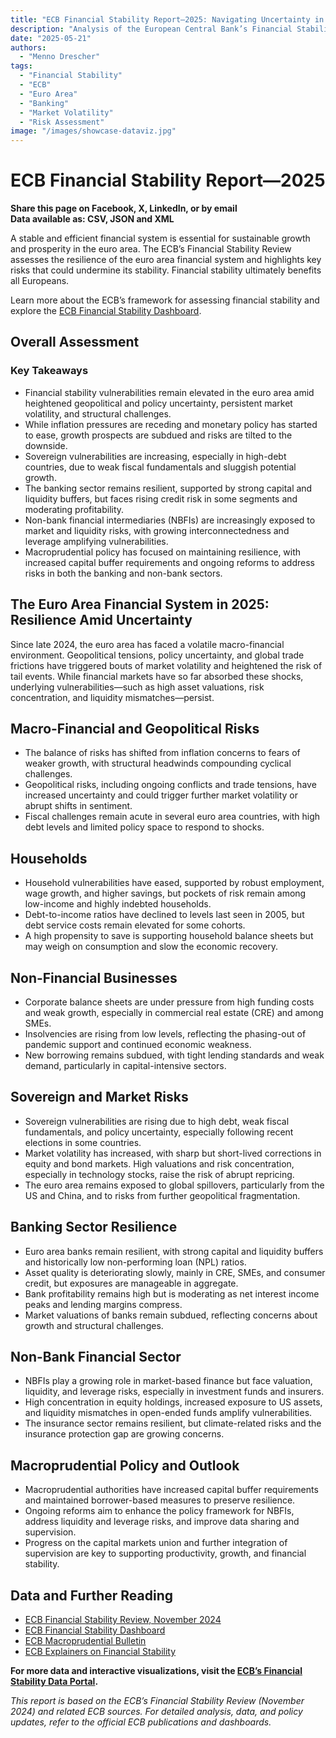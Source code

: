 ```yaml
---
title: "ECB Financial Stability Report—2025: Navigating Uncertainty in the Euro Area"
description: "Analysis of the European Central Bank’s Financial Stability Review, examining how the euro area financial system is responding to macro-financial, geopolitical, and market risks in 2025."
date: "2025-05-21"
authors:
  - "Menno Drescher"
tags:
  - "Financial Stability"
  - "ECB"
  - "Euro Area"
  - "Banking"
  - "Market Volatility"
  - "Risk Assessment"
image: "/images/showcase-dataviz.jpg"
---
```


# ECB Financial Stability Report—2025

**Share this page on Facebook, X, LinkedIn, or by email**  
**Data available as: CSV, JSON and XML**

A stable and efficient financial system is essential for sustainable growth and prosperity in the euro area. The ECB’s Financial Stability Review assesses the resilience of the euro area financial system and highlights key risks that could undermine its stability. Financial stability ultimately benefits all Europeans.

Learn more about the ECB’s framework for assessing financial stability and explore the [ECB Financial Stability Dashboard](https://www.ecb.europa.eu/pub/financial-stability/html/index.en.html).

## Overall Assessment

### Key Takeaways

- Financial stability vulnerabilities remain elevated in the euro area amid heightened geopolitical and policy uncertainty, persistent market volatility, and structural challenges.
- While inflation pressures are receding and monetary policy has started to ease, growth prospects are subdued and risks are tilted to the downside.
- Sovereign vulnerabilities are increasing, especially in high-debt countries, due to weak fiscal fundamentals and sluggish potential growth.
- The banking sector remains resilient, supported by strong capital and liquidity buffers, but faces rising credit risk in some segments and moderating profitability.
- Non-bank financial intermediaries (NBFIs) are increasingly exposed to market and liquidity risks, with growing interconnectedness and leverage amplifying vulnerabilities.
- Macroprudential policy has focused on maintaining resilience, with increased capital buffer requirements and ongoing reforms to address risks in both the banking and non-bank sectors.

## The Euro Area Financial System in 2025: Resilience Amid Uncertainty

Since late 2024, the euro area has faced a volatile macro-financial environment. Geopolitical tensions, policy uncertainty, and global trade frictions have triggered bouts of market volatility and heightened the risk of tail events. While financial markets have so far absorbed these shocks, underlying vulnerabilities—such as high asset valuations, risk concentration, and liquidity mismatches—persist.

## Macro-Financial and Geopolitical Risks

- The balance of risks has shifted from inflation concerns to fears of weaker growth, with structural headwinds compounding cyclical challenges.
- Geopolitical risks, including ongoing conflicts and trade tensions, have increased uncertainty and could trigger further market volatility or abrupt shifts in sentiment.
- Fiscal challenges remain acute in several euro area countries, with high debt levels and limited policy space to respond to shocks.

## Households

- Household vulnerabilities have eased, supported by robust employment, wage growth, and higher savings, but pockets of risk remain among low-income and highly indebted households.
- Debt-to-income ratios have declined to levels last seen in 2005, but debt service costs remain elevated for some cohorts.
- A high propensity to save is supporting household balance sheets but may weigh on consumption and slow the economic recovery.

## Non-Financial Businesses

- Corporate balance sheets are under pressure from high funding costs and weak growth, especially in commercial real estate (CRE) and among SMEs.
- Insolvencies are rising from low levels, reflecting the phasing-out of pandemic support and continued economic weakness.
- New borrowing remains subdued, with tight lending standards and weak demand, particularly in capital-intensive sectors.

## Sovereign and Market Risks

- Sovereign vulnerabilities are rising due to high debt, weak fiscal fundamentals, and policy uncertainty, especially following recent elections in some countries.
- Market volatility has increased, with sharp but short-lived corrections in equity and bond markets. High valuations and risk concentration, especially in technology stocks, raise the risk of abrupt repricing.
- The euro area remains exposed to global spillovers, particularly from the US and China, and to risks from further geopolitical fragmentation.

## Banking Sector Resilience

- Euro area banks remain resilient, with strong capital and liquidity buffers and historically low non-performing loan (NPL) ratios.
- Asset quality is deteriorating slowly, mainly in CRE, SMEs, and consumer credit, but exposures are manageable in aggregate.
- Bank profitability remains high but is moderating as net interest income peaks and lending margins compress.
- Market valuations of banks remain subdued, reflecting concerns about growth and structural challenges.

## Non-Bank Financial Sector

- NBFIs play a growing role in market-based finance but face valuation, liquidity, and leverage risks, especially in investment funds and insurers.
- High concentration in equity holdings, increased exposure to US assets, and liquidity mismatches in open-ended funds amplify vulnerabilities.
- The insurance sector remains resilient, but climate-related risks and the insurance protection gap are growing concerns.

## Macroprudential Policy and Outlook

- Macroprudential authorities have increased capital buffer requirements and maintained borrower-based measures to preserve resilience.
- Ongoing reforms aim to enhance the policy framework for NBFIs, address liquidity and leverage risks, and improve data sharing and supervision.
- Progress on the capital markets union and further integration of supervision are key to supporting productivity, growth, and financial stability.

## Data and Further Reading

- [ECB Financial Stability Review, November 2024](https://www.ecb.europa.eu/press/financial-stability-publications/fsr/html/ecb.fsr202411~dd60fc02c3.en.html)
- [ECB Financial Stability Dashboard](https://sdw.ecb.europa.eu/reports.do?node=1000004859)
- [ECB Macroprudential Bulletin](https://www.ecb.europa.eu/press/financial-stability-publications/macroprudential-bulletin/html/index.en.html)
- [ECB Explainers on Financial Stability](https://www.ecb.europa.eu/explainers/topic/financial-stability/html/index.en.html)

**For more data and interactive visualizations, visit the [ECB’s Financial Stability Data Portal](https://www.ecb.europa.eu/pub/financial-stability/html/index.en.html).**

*This report is based on the ECB’s Financial Stability Review (November 2024) and related ECB sources. For detailed analysis, data, and policy updates, refer to the official ECB publications and dashboards.*
